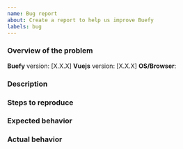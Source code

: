 ```yaml
---
name: Bug report
about: Create a report to help us improve Buefy
labels: bug
---
```


<!-- PLEASE READ THE FOLLOWING INSTRUCTIONS -->

<!--
- Try to search for your issue, it may have already been answered or even fixed in the development version.
- Check if the issue is reproducible with the latest stable version of Buefy.
- It is **required** that you clearly describe the steps necessary to reproduce the issue.
- It is recommended that you make a screenshots/animated GIFs/JSFiddle/JSBin/Codepen to demonstrate your issue.
- If your issue is resolved but still open, don’t hesitate to close it. In case you found a solution by yourself, it could be helpful to explain how you fixed it.
- Use English for communication
-->

### Overview of the problem

**Buefy** version: [X.X.X]
**Vuejs** version: [X.X.X]
**OS/Browser**:

### Description

<!--Description of the bug-->

### Steps to reproduce

<!--
1. First Step
2. Second Step
3. and so on...
-->

### Expected behavior

<!--What you expected to happen-->

### Actual behavior

<!--What actually happened-->
